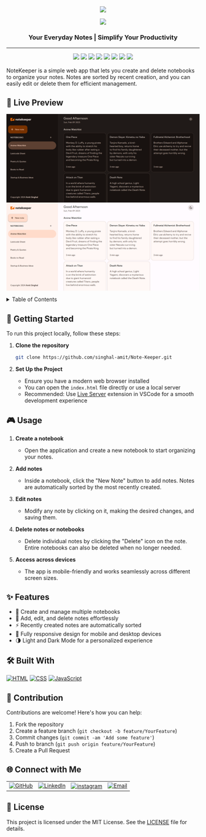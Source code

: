 <p align="center"><img align="center" width="280" src="./src/images/logo-dark.svg#gh-dark-mode-only"/></p>
<p align="center"><img align="center" width="280" src="./src/images/logo-light.svg#gh-light-mode-only"/></p>
<h3 align="center">Your Everyday Notes | Simplify Your Productivity</h3>
<hr>

<div align="center">
<img src="https://custom-icon-badges.demolab.com/github/stars/singhal-amit/Note-Keeper?label=Stars&labelColor=302d41&color=add8e6&logoColor=white&logo=star&style=for-the-badge"  />
<img src="https://custom-icon-badges.demolab.com/github/issues/singhal-amit/Note-Keeper?label=Issues&labelColor=302d41&color=90ee90&logoColor=white&logo=issue&style=for-the-badge"  />
<img src="https://custom-icon-badges.demolab.com/github/issues-pr/singhal-amit/Note-Keeper?&label=Pull%20requests&labelColor=302d41&color=ffb6c1&logoColor=white&logo=git-pull-request&style=for-the-badge"  />
<img src="https://custom-icon-badges.demolab.com/github/forks/singhal-amit/Note-Keeper?&label=forks&labelColor=302d41&color=ffa07a&logoColor=white&logo=fork&style=for-the-badge"  />
<img src="https://custom-icon-badges.demolab.com/github/contributors/singhal-amit/Note-Keeper?label=Contributors&labelColor=302d41&color=e6e6fa&logoColor=white&logo=people&style=for-the-badge"/>
<img src="https://custom-icon-badges.demolab.com/github/license/singhal-amit/Note-Keeper?label=LICENSE&labelColor=302d41&color=f0e68c&logoColor=white&logo=giphy&style=for-the-badge"/>
<img src="https://custom-icon-badges.demolab.com/github/last-commit/singhal-amit/Note-Keeper?label=last%20commit&labelColor=302d41&color=ffefd5&logoColor=white&logo=git&style=for-the-badge"/>
<a href="https://singhal-amit.github.io/Note-Keeper/" target="_blank">
    <img src="https://img.shields.io/badge/%20View-Demo-ffefd5?&labelColor=302d41&color=BBDDE5&style=for-the-badge&logoColor=white&logo=expedia">
</a>
</div>

<br/>
NoteKeeper is a simple web app that lets you create and delete notebooks to organize your notes. Notes are sorted by recent creation, and you can easily edit or delete them for efficient management.

## 📸 Live Preview
<p align="center">
  <img align="center" src="./src/images/preview-Desktop (dark).png#gh-dark-mode-only"/>
  <img align="center" src="./src/images/preview-Desktop (light).png#gh-light-mode-only"/>
</p>

<details>
     <summary>Table of Contents</summary>
     
- [Getting Started](#getting-started)
- [Usage](#usage)
- [Features](#features)
- [Built With](#built-with)
- [Contribution](#contribution)
- [Connect with Me](#connect-with-me)
- [License](#license)

</details>

## 🚀 Getting Started

To run this project locally, follow these steps:

1. **Clone the repository**

   ```sh
   git clone https://github.com/singhal-amit/Note-Keeper.git
   ```

2. **Set Up the Project**
   - Ensure you have a modern web browser installed
   - You can open the `index.html` file directly or use a local server
   - Recommended: Use [Live Server](https://marketplace.visualstudio.com/items?itemName=ritwickdey.LiveServer) extension in VSCode for a smooth development experience

## 🎮 Usage

1. **Create a notebook**
   - Open the application and create a new notebook to start organizing your notes.  

2. **Add notes**
   - Inside a notebook, click the "New Note" button to add notes. Notes are automatically sorted by the most recently created.

3. **Edit notes**
   - Modify any note by clicking on it, making the desired changes, and saving them.

4. **Delete notes or notebooks**
   - Delete individual notes by clicking the "Delete" icon on the note. Entire notebooks can also be deleted when no longer needed.

5. **Access across devices**
   - The app is mobile-friendly and works seamlessly across different screen sizes.

## ✨ Features

- 📓 Create and manage multiple notebooks  
- 📝 Add, edit, and delete notes effortlessly  
- ⚡ Recently created notes are automatically sorted  
- 📱 Fully responsive design for mobile and desktop devices  
- 🌗 Light and Dark Mode for a personalized experience  

## 🛠️ Built With

<div style="display: flex; flex-wrap: wrap; gap: 5px;">
     <a href="https://html.com/"><img src="https://img.shields.io/badge/HTML-%23F06529.svg?style=for-the-badge&logo=html5&logoColor=white" alt="HTML"></a>
     <a href="https://www.w3.org/Style/CSS/"><img src="https://img.shields.io/badge/CSS-%231572B6.svg?style=for-the-badge&logo=css3&logoColor=white" alt="CSS"></a>
     <a href="https://developer.mozilla.org/en-US/docs/Web/JavaScript"><img src="https://custom-icon-badges.herokuapp.com/badge/JavaScript-F7DF1E.svg?style=for-the-badge&logo=javascript&logoColor=black" alt="JavaScript"></a>
</div>

## 🤗 Contribution

Contributions are welcome! Here's how you can help:

1. Fork the repository
2. Create a feature branch (`git checkout -b feature/YourFeature`)
3. Commit changes (`git commit -am 'Add some feature'`)
4. Push to branch (`git push origin feature/YourFeature`)
5. Create a Pull Request

## 🌐 Connect with Me

<table>
    <tr>
        <td>
            <a href="https://github.com/singhal-amit">
                <img src="https://raw.githubusercontent.com/rahuldkjain/github-profile-readme-generator/master/src/images/icons/Social/github.svg"
                    height="48" width="48" alt="GitHub" />
            </a>
        </td>
        <td>
            <a href="https://www.linkedin.com/in/singhal-amit/">
                <img src="https://github.com/gayanvoice/github-active-users-monitor/blob/master/public/images/icons/linkedin.svg"
                    height="48" width="48" alt="LinkedIn" />
            </a>
        </td>
        <td>
            <a href="https://www.instagram.com/_singhal_amit/" target="blank"><img align="center"
                    src="https://raw.githubusercontent.com/rahuldkjain/github-profile-readme-generator/master/src/images/icons/Social/instagram.svg"
                    alt="instagram" height="48" width="48" /></a>
        </td>
        <td>
            <a href="mailto:rakshit.singhal712@gmail.com">
                <img src="https://github.com/gayanvoice/github-active-users-monitor/blob/master/public/images/icons/gmail.svg"
                    height="48" width="48" alt="Email" />
            </a>
        </td>
    </tr>
</table>

## 📄 License

This project is licensed under the MIT License. See the [LICENSE](LICENSE) file for details.
